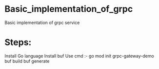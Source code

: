 # Basic_implementation_of_grpc
Basic implementation of grpc service
# Steps:
Install Go language
Install buf
Use cmd :-
go mod init grpc-gateway-demo
buf build
buf generate
